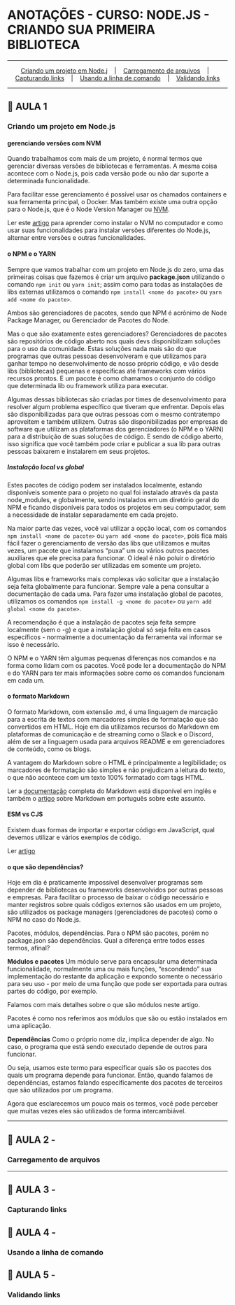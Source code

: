 # ANOTAÇÕES - CURSO: NODE.JS - CRIANDO SUA PRIMEIRA BIBLIOTECA 

--- 

<p align="center">
  <a href="#-aula-1">Criando um projeto em Node.j</a> &nbsp;&nbsp;&nbsp;|&nbsp;&nbsp;&nbsp;
  <a href="#-aula-2">Carregamento de arquivos</a> &nbsp;&nbsp;&nbsp;|&nbsp;&nbsp;&nbsp;
  <a href="#-aula-3">Capturando links</a> &nbsp;&nbsp;&nbsp;|&nbsp;&nbsp;&nbsp;
  <a href="#-aula-4">Usando a linha de comando</a> &nbsp;&nbsp;&nbsp;|&nbsp;&nbsp;&nbsp;
  <a href="#-aula-5">Validando links</a> 

</p>

---

## 📌 AULA 1
### Criando um projeto em Node.js
#### gerenciando versões com NVM
Quando trabalhamos com mais de um projeto, é normal termos que gerenciar diversas versões de bibliotecas e ferramentas. A mesma coisa acontece com o Node.js, pois cada versão pode ou não dar suporte a determinada funcionalidade.

Para facilitar esse gerenciamento é possível usar os chamados containers e sua ferramenta principal, o Docker. Mas também existe uma outra opção para o Node.js, que é o Node Version Manager ou [NVM](https://github.com/nvm-sh/nvm#node-version-manager---).

Ler este [artigo](https://www.alura.com.br/artigos/descomplicando-o-trabalho-com-node) para aprender como instalar o NVM no computador e como usar suas funcionalidades para instalar versões diferentes do Node.js, alternar entre versões e outras funcionalidades.

#### o NPM e o YARN
Sempre que vamos trabalhar com um projeto em Node.js do zero, uma das primeiras coisas que fazemos é criar um arquivo **package.json** utilizando o comando ```npm init``` ou ```yarn init```; assim como para todas as instalações de libs externas utilizamos o comando ```npm install <nome do pacote>``` ou ```yarn add <nome do pacote>```.

Ambos são gerenciadores de pacotes, sendo que NPM é acrônimo de Node Package Manager, ou Gerenciador de Pacotes do Node.

Mas o que são exatamente estes gerenciadores?
Gerenciadores de pacotes são repositórios de código aberto nos quais devs disponibilizam soluções para o uso da comunidade. Estas soluções nada mais são do que programas que outras pessoas desenvolveram e que utilizamos para ganhar tempo no desenvolvimento de nosso próprio código, e vão desde libs (bibliotecas) pequenas e específicas até frameworks com vários recursos prontos. E um pacote é como chamamos o conjunto do código que determinada lib ou framework utiliza para executar.

Algumas dessas bibliotecas são criadas por times de desenvolvimento para resolver algum problema específico que tiveram que enfrentar. Depois elas são disponibilizadas para que outras pessoas com o mesmo contratempo aproveitem e também utilizem. Outras são disponibilizadas por empresas de software que utilizam as plataformas dos gerenciadores (o NPM e o YARN) para a distribuição de suas soluções de código. E sendo de código aberto, isso significa que você também pode criar e publicar a sua lib para outras pessoas baixarem e instalarem em seus projetos.

##### Instalação local vs global
Estes pacotes de código podem ser instalados localmente, estando disponíveis somente para o projeto no qual foi instalado através da pasta node_modules, e globalmente, sendo instalados em um diretório geral do NPM e ficando disponíveis para todos os projetos em seu computador, sem a necessidade de instalar separadamente em cada projeto.

Na maior parte das vezes, você vai utilizar a opção local, com os comandos ```npm install <nome do pacote>``` ou ```yarn add <nome do pacote>```, pois fica mais fácil fazer o gerenciamento de versão das libs que utilizamos e muitas vezes, um pacote que instalamos “puxa” um ou vários outros pacotes auxiliares que ele precisa para funcionar. O ideal é não poluir o diretório global com libs que poderão ser utilizadas em somente um projeto.

Algumas libs e frameworks mais complexas vão solicitar que a instalação seja feita globalmente para funcionar. Sempre vale a pena consultar a documentação de cada uma. Para fazer uma instalação global de pacotes, utilizamos os comandos ```npm install -g <nome do pacote>``` ou ```yarn add global <nome do pacote>```.

A recomendação é que a instalação de pacotes seja feita sempre localmente (sem o -g) e que a instalação global só seja feita em casos específicos - normalmente a documentação da ferramenta vai informar se isso é necessário.

O NPM e o YARN têm algumas pequenas diferenças nos comandos e na forma como lidam com os pacotes. Você pode ler a documentação do NPM e do YARN para ter mais informações sobre como os comandos funcionam em cada um.

#### o formato Markdown
O formato Markdown, com extensão .md, é uma linguagem de marcação para a escrita de textos com marcadores simples de formatação que são convertidos em HTML. Hoje em dia utilizamos recursos do Markdown em plataformas de comunicação e de streaming como o Slack e o Discord, além de ser a linguagem usada para arquivos README e em gerenciadores de conteúdo, como os blogs.

A vantagem do Markdown sobre o HTML é principalmente a legibilidade; os marcadores de formatação são simples e não prejudicam a leitura do texto, o que não acontece com um texto 100% formatado com tags HTML.

Ler a [documentação](https://www.markdownguide.org/getting-started/) completa do Markdown está disponível em inglês e também o [artigo](https://www.alura.com.br/artigos/como-trabalhar-com-markdown) sobre Markdown em português sobre este assunto.

#### ESM vs CJS
Existem duas formas de importar e exportar código em JavaScript, qual devemos utilizar e vários exemplos de código.

Ler [artigo](https://www.alura.com.br/artigos/guia-importacao-exportacao-modulos-javascript)

#### o que são dependências?
Hoje em dia é praticamente impossível desenvolver programas sem depender de bibliotecas ou frameworks desenvolvidos por outras pessoas e empresas. Para facilitar o processo de baixar o código necessário e manter registros sobre quais códigos externos são usados em um projeto, são utilizados os package managers (gerenciadores de pacotes) como o NPM no caso do Node.js.

Pacotes, módulos, dependências. Para o NPM são pacotes, porém no package.json são dependências. Qual a diferença entre todos esses termos, afinal?

**Módulos e pacotes**
Um módulo serve para encapsular uma determinada funcionalidade, normalmente uma ou mais funções, “escondendo” sua implementação do restante da aplicação e expondo somente o necessário para seu uso - por meio de uma função que pode ser exportada para outras partes do código, por exemplo.

Falamos com mais detalhes sobre o que são módulos neste artigo.

Pacotes é como nos referimos aos módulos que são ou estão instalados em uma aplicação.

**Dependências**
Como o próprio nome diz, implica depender de algo. No caso, o programa que está sendo executado depende de outros para funcionar.

Ou seja, usamos este termo para especificar quais são os pacotes dos quais um programa depende para funcionar. Então, quando falamos de dependências, estamos falando especificamente dos pacotes de terceiros que são utilizados por um programa.

Agora que esclarecemos um pouco mais os termos, você pode perceber que muitas vezes eles são utilizados de forma intercambiável.

---

## 📌 AULA 2 - 
### Carregamento de arquivos


---

## 📌 AULA 3 - 
### Capturando links

## 📌 AULA 4 - 
### Usando a linha de comando

## 📌 AULA 5 - 
### Validando links